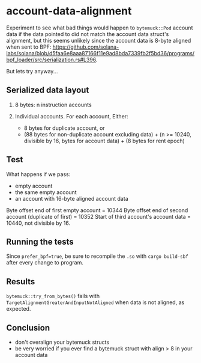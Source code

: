 # account-data-alignment

Experiment to see what bad things would happen to `bytemuck::Pod` account data if the data pointed to did not match the account data struct's alignment, but this seems unlikely since the account data is 8-byte aligned when sent to BPF: https://github.com/solana-labs/solana/blob/d5faa6e8aaa87166f11e9ad8bda7339fb2f5bd36/programs/bpf_loader/src/serialization.rs#L396.

But lets try anyway...

## Serialized data layout

1. 8 bytes: n instruction accounts

2. Individual accounts. For each account, Either:
    - 8 bytes for duplicate account, or
    - (88 bytes for non-duplicate account excluding data) + (n >= 10240, divisible by 16, bytes for account data) + (8 bytes for rent epoch)

## Test

What happens if we pass:
- empty account
- the same empty account
- an account with 16-byte aligned account data

Byte offset end of first empty account = 10344
Byte offset end of second account (duplicate of first) = 10352
Start of third account's account data = 10440, not divisible by 16.

## Running the tests

Since `prefer_bpf=true`, be sure to recompile the `.so` with `cargo build-sbf` after every change to program.

## Results

`bytemuck::try_from_bytes()` fails with `TargetAlignmentGreaterAndInputNotAligned` when data is not aligned, as expected.

## Conclusion

- don't overalign your bytemuck structs
- be very worried if you ever find a bytemuck struct with align > 8 in your account data
